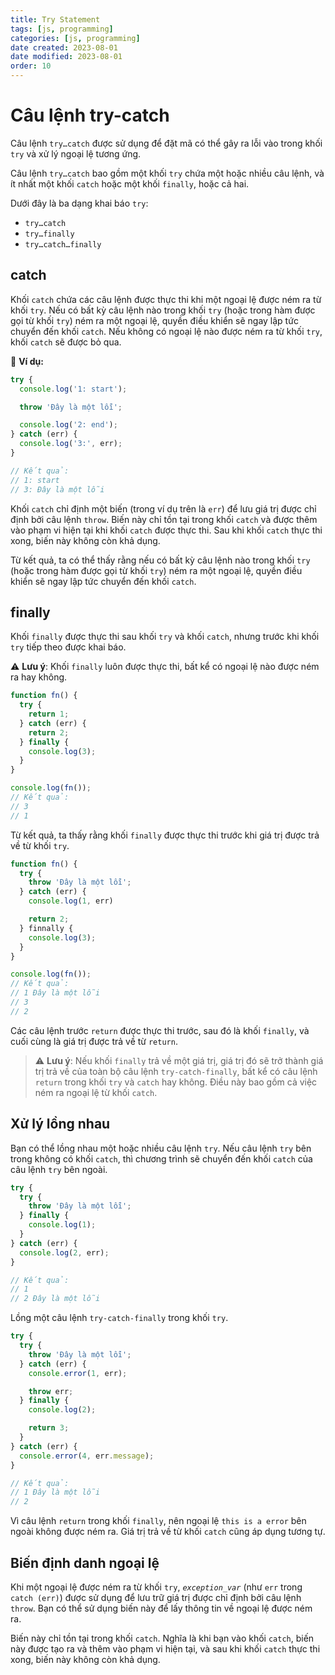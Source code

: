 ```yaml
---
title: Try Statement
tags: [js, programming]
categories: [js, programming]
date created: 2023-08-01
date modified: 2023-08-01
order: 10
---
```


# Câu lệnh try-catch

Câu lệnh `try…catch` được sử dụng để đặt mã có thể gây ra lỗi vào trong khối `try` và xử lý ngoại lệ tương ứng.

Câu lệnh `try…catch` bao gồm một khối `try` chứa một hoặc nhiều câu lệnh, và ít nhất một khối `catch` hoặc một khối `finally`, hoặc cả hai.

Dưới đây là ba dạng khai báo `try`:

- `try…catch`
- `try…finally`
- `try…catch…finally`

## catch

Khối `catch` chứa các câu lệnh được thực thi khi một ngoại lệ được ném ra từ khối `try`. Nếu có bất kỳ câu lệnh nào trong khối `try` (hoặc trong hàm được gọi từ khối `try`) ném ra một ngoại lệ, quyền điều khiển sẽ ngay lập tức chuyển đến khối `catch`. Nếu không có ngoại lệ nào được ném ra từ khối `try`, khối `catch` sẽ được bỏ qua.

🌰 **Ví dụ:**

```js
try {
  console.log('1: start');

  throw 'Đây là một lỗi';

  console.log('2: end');
} catch (err) {
  console.log('3:', err);
}

// Kết quả:
// 1: start
// 3: Đây là một lỗi
```

Khối `catch` chỉ định một biến (trong ví dụ trên là `err`) để lưu giá trị được chỉ định bởi câu lệnh `throw`. Biến này chỉ tồn tại trong khối `catch` và được thêm vào phạm vi hiện tại khi khối `catch` được thực thi. Sau khi khối `catch` thực thi xong, biến này không còn khả dụng.

Từ kết quả, ta có thể thấy rằng nếu có bất kỳ câu lệnh nào trong khối `try` (hoặc trong hàm được gọi từ khối `try`) ném ra một ngoại lệ, quyền điều khiển sẽ ngay lập tức chuyển đến khối `catch`.

## finally

Khối `finally` được thực thi sau khối `try` và khối `catch`, nhưng trước khi khối `try` tiếp theo được khai báo.

⚠️ **Lưu ý**: Khối `finally` luôn được thực thi, bất kể có ngoại lệ nào được ném ra hay không.

```js
function fn() {
  try {
    return 1;
  } catch (err) {
    return 2;
  } finally {
    console.log(3);
  }
}

console.log(fn());
// Kết quả:
// 3
// 1
```

Từ kết quả, ta thấy rằng khối `finally` được thực thi trước khi giá trị được trả về từ khối `try`.

```js
function fn() {
  try {
    throw 'Đây là một lỗi';
  } catch (err) {
    console.log(1, err)

    return 2;
  } finnally {
    console.log(3);
  }
}

console.log(fn());
// Kết quả:
// 1 Đây là một lỗi
// 3
// 2
```

Các câu lệnh trước `return` được thực thi trước, sau đó là khối `finally`, và cuối cùng là giá trị được trả về từ `return`.

> ⚠️ **Lưu ý**: Nếu khối `finally` trả về một giá trị, giá trị đó sẽ trở thành giá trị trả về của toàn bộ câu lệnh `try-catch-finally`, bất kể có câu lệnh `return` trong khối `try` và `catch` hay không. Điều này bao gồm cả việc ném ra ngoại lệ từ khối `catch`.

## Xử lý lồng nhau

Bạn có thể lồng nhau một hoặc nhiều câu lệnh `try`. Nếu câu lệnh `try` bên trong không có khối `catch`, thì chương trình sẽ chuyển đến khối `catch` của câu lệnh `try` bên ngoài.

```js
try {
  try {
    throw 'Đây là một lỗi';
  } finally {
    console.log(1);
  }
} catch (err) {
  console.log(2, err);
}

// Kết quả:
// 1
// 2 Đây là một lỗi
```

Lồng một câu lệnh `try-catch-finally` trong khối `try`.

```js
try {
  try {
    throw 'Đây là một lỗi';
  } catch (err) {
    console.error(1, err);

    throw err;
  } finally {
    console.log(2);

    return 3;
  }
} catch (err) {
  console.error(4, err.message);
}

// Kết quả:
// 1 Đây là một lỗi
// 2
```

Vì câu lệnh `return` trong khối `finally`, nên ngoại lệ `this is a error` bên ngoài không được ném ra. Giá trị trả về từ khối `catch` cũng áp dụng tương tự.

## Biến định danh ngoại lệ

Khi một ngoại lệ được ném ra từ khối `try`, _`exception_var`_ (như `err` trong `catch (err)`) được sử dụng để lưu trữ giá trị được chỉ định bởi câu lệnh `throw`. Bạn có thể sử dụng biến này để lấy thông tin về ngoại lệ được ném ra.

Biến này chỉ tồn tại trong khối `catch`. Nghĩa là khi bạn vào khối `catch`, biến này được tạo ra và thêm vào phạm vi hiện tại, và sau khi khối `catch` thực thi xong, biến này không còn khả dụng.
